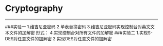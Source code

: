 # Cryptography
***
###实验一
1.维吉尼亚密码
2.单表替换密码
3.维吉尼亚密码实现控制台对英文文本文件的加解密 形式：
4.实现控制台对所有文件的加解密
###实验二
1.实现S-DES对任意文件的加解密
2.实现DES对任意文件的加解密